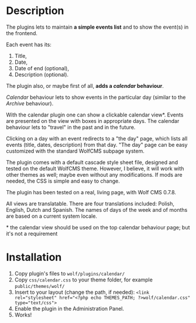# Description

The plugins lets to maintain **a simple events list** and to show the event(s) in the frontend.

Each event has its:

1. Title,
2. Date,
3. Date of end (optional),
4. Description (optional).

The plugin also, or maybe first of all, **adds a _calendar_ behaviour**.

_Calendar_ behaviour lets to show events in the particular day (similar to the _Archive_ behaviour).

With the calendar plugin one can show a clickable calendar view\*. Events are presented on the view with boxes in appropriate days. The calendar behaviour lets to "travel" in the past and in the future.

Clicking on a day with an event redirects to a "the day" page, which lists all events (title, dates, description) from that day. "The day" page can be easy customized with the standard WolfCMS subpage system.

The plugin comes with a default cascade style sheet file, designed and tested on the default WolfCMS theme. However, I believe, it will work with other themes as well; maybe even without any modifications. If mods are needed, the CSS is simple and easy to change.

The plugin has been tested on a real, living page, with Wolf CMS 0.7.8.

All views are translatable. There are four translations included: Polish, English, Dutch and Spanish. The names of days of the week and of months are based on a current system locale.

\* the calendar view should be used on the top calendar behaviour page; but it's not a requirement

# Installation

1. Copy plugin's files to `wolf/plugins/calendar/`
2. Copy `css/calendar.css` to your theme folder, for example `public/themes/wolf/`
3. Insert to your layout (change the path, if needed):
`<link rel="stylesheet" href="<?php echo THEMES_PATH; ?>wolf/calendar.css" type="text/css">`
4. Enable the plugin in the Administration Panel.
5. Works!
